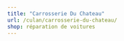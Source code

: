 ```yaml
---
title: "Carrosserie Du Chateau"
url: /culan/carrosserie-du-chateau/
shop: réparation de voitures
---
```

